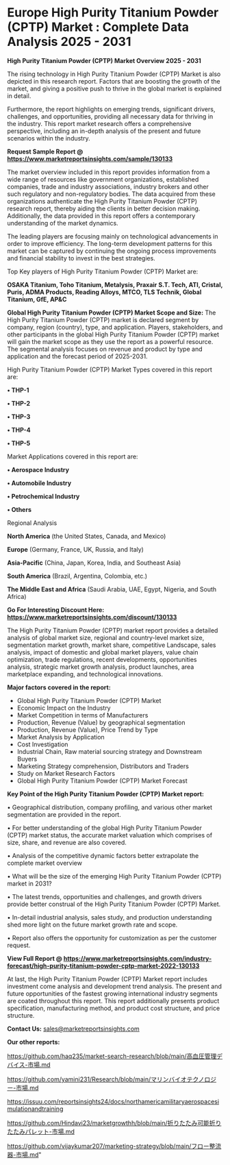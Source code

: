 # Europe High Purity Titanium Powder (CPTP) Market : Complete Data Analysis 2025 - 2031

<Strong> High Purity Titanium Powder (CPTP) Market Overview 2025 - 2031</strong>

The rising technology in High Purity Titanium Powder (CPTP) Market is also depicted in this research report. Factors that are boosting the growth of the market, and giving a positive push to thrive in the global market is explained in detail.

Furthermore, the report highlights on emerging trends, significant drivers, challenges, and opportunities, providing all necessary data for thriving in the industry. This report market research offers a comprehensive perspective, including an in-depth analysis of the present and future scenarios within the industry.

<strong>Request Sample Report @ <a href=https://www.marketreportsinsights.com/sample/130133>https://www.marketreportsinsights.com/sample/130133</a></strong>

The market overview included in this report provides information from a wide range of resources like government organizations, established companies, trade and industry associations, industry brokers and other such regulatory and non-regulatory bodies. The data acquired from these organizations authenticate the High Purity Titanium Powder (CPTP) research report, thereby aiding the clients in better decision making. Additionally, the data provided in this report offers a contemporary understanding of the market dynamics.

The leading players are focusing mainly on technological advancements in order to improve efficiency. The long-term development patterns for this market can be captured by continuing the ongoing process improvements and financial stability to invest in the best strategies.

Top Key players of High Purity Titanium Powder (CPTP) Market are:

<strong>OSAKA Titanium, Toho Titanium, Metalysis, Praxair S.T. Tech, ATI, Cristal, Puris, ADMA Products, Reading Alloys, MTCO, TLS Technik, Global Titanium, GfE, AP&C</strong>

<strong><b>Global High Purity Titanium Powder (CPTP) Market Scope and Size:</b></strong>
The High Purity Titanium Powder (CPTP) market is declared segment by company, region (country), type, and application. Players, stakeholders, and other participants in the global High Purity Titanium Powder (CPTP) market will gain the market scope as they use the report as a powerful resource. The segmental analysis focuses on revenue and product by type and application and the forecast period of 2025-2031.

High Purity Titanium Powder (CPTP) Market Types covered in this report are:

<strong>• THP-1

• THP-2

• THP-3

• THP-4

• THP-5</strong>

Market Applications covered in this report are:

<strong>• Aerospace Industry

• Automobile Industry

• Petrochemical Industry

• Others</strong> 

Regional Analysis

<strong>North America</strong> (the United States, Canada, and Mexico)

<strong>Europe</strong> (Germany, France, UK, Russia, and Italy)

<strong>Asia-Pacific</strong> (China, Japan, Korea, India, and Southeast Asia)

<strong>South America</strong> (Brazil, Argentina, Colombia, etc.)

<strong>The Middle East and Africa</strong> (Saudi Arabia, UAE, Egypt, Nigeria, and South Africa)

<strong>Go For Interesting Discount Here: <a href=https://www.marketreportsinsights.com/discount/130133>https://www.marketreportsinsights.com/discount/130133</a></strong>

The High Purity Titanium Powder (CPTP) market report provides a detailed analysis of global market size, regional and country-level market size, segmentation market growth, market share, competitive Landscape, sales analysis, impact of domestic and global market players, value chain optimization, trade regulations, recent developments, opportunities analysis, strategic market growth analysis, product launches, area marketplace expanding, and technological innovations.

<strong><b>Major factors covered in the report:</b></strong>
<ul>
  <li>Global High Purity Titanium Powder (CPTP) Market </li>
  <li>Economic Impact on the Industry</li>
  <li>Market Competition in terms of Manufacturers</li>
  <li>Production, Revenue (Value) by geographical segmentation</li>
  <li>Production, Revenue (Value), Price Trend by Type</li>
  <li>Market Analysis by Application</li>
  <li>Cost Investigation</li>
  <li>Industrial Chain, Raw material sourcing strategy and Downstream Buyers</li>
  <li>Marketing Strategy comprehension, Distributors and Traders</li>
  <li>Study on Market Research Factors</li>
  <li>Global High Purity Titanium Powder (CPTP) Market Forecast</li>
</ul>

<strong><b>Key Point of the High Purity Titanium Powder (CPTP) Market report:</b></strong>

• Geographical distribution, company profiling, and various other market segmentation are provided in the report.

• For better understanding of the global High Purity Titanium Powder (CPTP) market status, the accurate market valuation which comprises of size, share, and revenue are also covered.

• Analysis of the competitive dynamic factors better extrapolate the complete market overview

• What will be the size of the emerging High Purity Titanium Powder (CPTP) market in 2031?

• The latest trends, opportunities and challenges, and growth drivers provide better construal of the High Purity Titanium Powder (CPTP) Market.

• In-detail industrial analysis, sales study, and production understanding shed more light on the future market growth rate and scope.

• Report also offers the opportunity for customization as per the customer request.

<strong><b>View Full Report @ <a href=https://www.marketreportsinsights.com/industry-forecast/high-purity-titanium-powder-cptp-market-2022-130133>https://www.marketreportsinsights.com/industry-forecast/high-purity-titanium-powder-cptp-market-2022-130133</a></b></strong>


At last, the High Purity Titanium Powder (CPTP) Market report includes investment come analysis and development trend analysis. The present and future opportunities of the fastest growing international industry segments are coated throughout this report. This report additionally presents product specification, manufacturing method, and product cost structure, and price structure.

<strong>Contact Us:</strong>
sales@marketreportsinsights.com

<strong>Our other reports:</strong>

<a href=https://github.com/haq235/market-search-research/blob/main/高血圧管理デバイス-市場.md>https://github.com/haq235/market-search-research/blob/main/高血圧管理デバイス-市場.md</a>

<a href=https://github.com/yamini231/Research/blob/main/マリンバイオテクノロジー-市場.md>https://github.com/yamini231/Research/blob/main/マリンバイオテクノロジー-市場.md</a>

<a href=https://issuu.com/reportsinsights24/docs/northamericamilitaryaerospacesimulationandtraining>https://issuu.com/reportsinsights24/docs/northamericamilitaryaerospacesimulationandtraining</a>

<a href=https://github.com/Hindavi23/marketgrowthh/blob/main/折りたたみ可能折りたたみパレット-市場.md>https://github.com/Hindavi23/marketgrowthh/blob/main/折りたたみ可能折りたたみパレット-市場.md</a>

<a href=https://github.com/vijaykumar207/marketing-strategy/blob/main/フロー整流器-市場.md>https://github.com/vijaykumar207/marketing-strategy/blob/main/フロー整流器-市場.md</a>"
